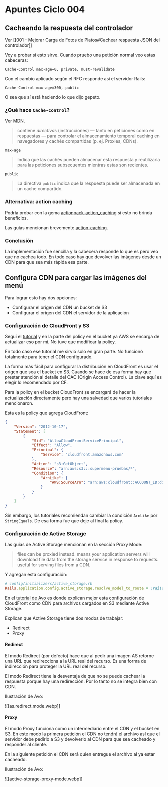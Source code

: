 # Apuntes Ciclo 004

## Cacheando la respuesta del controlador

Ver [[001 - Mejorar Carga de Fotos de Platos#Cachear respuesta JSON del controlador]]

Voy a probar si esto sirve. Cuando pruebo una petición normal veo estas cabeceras:

```
Cache-Control max-age=0, private, must-revalidate
```

Con el cambio aplicado según el RFC responde así el servidor Rails:
```
Cache-Control max-age=300, public
```

O sea que sí está haciendo lo que dijo gepeto.

### ¿Qué hace `Cache-Control`?

Ver [MDN](https://developer.mozilla.org/es/docs/Web/HTTP/Reference/Headers/Cache-Control).

> contiene _directivas_ (instrucciones) — tanto en peticiones como en respuestas — para controlar el almacenamiento temporal caching en navegadores y cachés compartidas (p. ej. Proxies, CDNs).

`max-age`
> Indica que las cachés pueden almacenar esta respuesta y reutilizarla para las peticiones subsecuentes mientras estas son recientes.

`public`
> La directiva `public` indica que la respuesta puede ser almacenada en un cache compartido.

### Alternativa: action caching

Podría probar con la gema [actionpack-action_caching](https://github.com/rails/actionpack-action_caching) si esto no brinda beneficios.

Las guías mencionan brevemente [action-caching](https://guides.rubyonrails.org/v7.1/caching_with_rails.html#action-caching).

### Conclusión

La implementación fue sencilla y la cabecera responde lo que es pero veo que no cachea todo. En todo caso hay que devolver las imágenes desde un CDN para que sea más rápida esa parte.

## Configura CDN para cargar las imágenes del menú

Para lograr esto hay dos opciones:

- Configurar el origen del CDN un bucket de S3
- Configurar el origen del CDN el servidor de la aplicación



### Configuración de CloudFront y S3

Seguí el [tutorial](https://headey.net/rails-assets-active-storage-and-a-cloudfront-cdn) y en la parte del policy en el bucket ya AWS se encarga de actualizar eso por mí. No tuve que modificar la policy.

En todo caso ese tutorial me sirvió solo en gran parte. No funcionó totalmente para tener el CDN configurado.

La forma más fácil para configurar la distribución en CloudFront es usar el origen que sea el bucket en S3. Cuando se hace de esa forma hay que prestar atención al detalle del OAC (Origin Access Control). La clave aquí es elegir lo recomendado por CF.

Para la policy en el bucket CloudFront se encargará de hacer la actualización directamente pero hay una salvedad que varios tutoriales mencionaron.

Esta es la policy que agrega CloudFront:
```json
{
    "Version": "2012-10-17",
    "Statement": [
        {
            "Sid": "AllowCloudFrontServicePrincipal",
            "Effect": "Allow",
            "Principal": {
                "Service": "cloudfront.amazonaws.com"
            },
            "Action": "s3:GetObject",
            "Resource": "arn:aws:s3:::supermenu-pruebas/*",
            "Condition": {
                "ArnLike": {
                    "AWS:SourceArn": "arn:aws:cloudfront::ACCOUNT_ID:distribution/E12GR9OR9JGS21"
                }
            }
        }
    ]
}
```

Sin embargo, los tutoriales recomiendan cambiar la condición `ArnLike` por `StringEquals`. De esa forma fue que deje al final la policy.

### Configuración de Active Storage

Las guías de Active Storage mencionan en la sección Proxy Mode:

> files can be proxied instead. means your application servers will download file data from the storage service in response to requests. useful for serving files from a CDN.

Y agregan esta configuración:
```ruby
# config/initializers/active_storage.rb
Rails.application.config.active_storage.resolve_model_to_route = :rails_storage_proxy
```

En el [tutorial de Avo](https://avohq.io/blog/cdn-for-active-storage-uploads) es donde explican mejor esta configuración de CloudFront como CDN para archivos cargados en S3 mediante Active Storage.

Explican que Active Storage tiene dos modos de trabajar:

- Redirect
- Proxy

#### Redirect

El modo Redirect (por defecto) hace que al pedir una imagen AS retorne una URL que redirecciona a la URL real del recurso. Es una forma de indirección para proteger la URL real del recurso.

El modo Redirect tiene la desventaja de que no se puede cachear la respuesta porque hay una redirección. Por lo tanto no se integra bien con CDN.

Ilustración de Avo:

![[as.redirect.mode.webp]]

#### Proxy

El modo Proxy funciona como un intermediario entre el CDN y el bucket en S3. En este modo la primera petición el CDN no tendrá el archivo así que el servidor debe pedirlo a S3 y devolverlo al CDN para que sea cacheado y responder al cliente.

En la siguiente petición el CDN será quien entregue el archivo al ya estar cacheado.

Ilustración de Avo:

![[active-storage-proxy-mode.webp]]